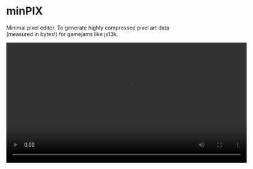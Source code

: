 # minPIX
Minimal pixel editor. To generate highly compressed pixel art data (measured in bytes!) for gamejams like js13k. 


<video src="https://github.com/AD-Edge/minPIX/blob/main/screenshots/bulba_video_demo.mp4" width="640" />

